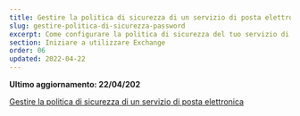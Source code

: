 ```yaml
---
title: Gestire la politica di sicurezza di un servizio di posta elettronica
slug: gestire-politica-di-sicurezza-password
excerpt: Come configurare la politica di sicurezza del tuo servizio di posta elettronica
section: Iniziare a utilizzare Exchange
order: 06
updated: 2022-04-22
---
```


**Ultimo aggiornamento: 22/04/202**

[Gestire la politica di sicurezza di un servizio di posta elettronica](https://docs.ovh.com/it/microsoft-collaborative-solutions/gestire-politica-di-sicurezza-password/)